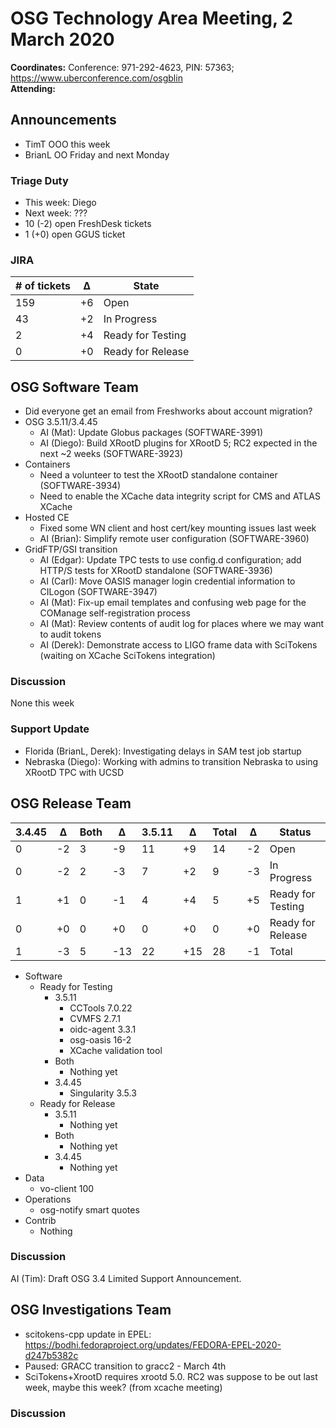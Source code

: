 # OSG Technology Area Meeting,  2 March 2020

**Coordinates:** Conference: 971-292-4623, PIN: 57363; <https://www.uberconference.com/osgblin>  
**Attending:**   


## Announcements

-   TimT OOO this week
-   BrianL OO Friday and next Monday


### Triage Duty

-   This week: Diego
-   Next week: ???
-   10 (-2) open FreshDesk tickets
-   1 (+0) open GGUS ticket


### JIRA

| # of tickets | &Delta; | State             |
|------------ |------- |----------------- |
| 159          | +6      | Open              |
| 43           | +2      | In Progress       |
| 2            | +4      | Ready for Testing |
| 0            | +0      | Ready for Release |


## OSG Software Team

-   Did everyone get an email from Freshworks about account migration?
-   OSG 3.5.11/3.4.45  
    -   AI (Mat): Update Globus packages (SOFTWARE-3991)
    -   AI (Diego): Build XRootD plugins for XRootD 5; RC2 expected in the next ~2 weeks (SOFTWARE-3923)
-   Containers  
    -   Need a volunteer to test the XRootD standalone container (SOFTWARE-3934)
    -   Need to enable the XCache data integrity script for CMS and ATLAS XCache
-   Hosted CE  
    -   Fixed some WN client and host cert/key mounting issues last week
    -   AI (Brian): Simplify remote user configuration (SOFTWARE-3960)
-   GridFTP/GSI transition  
    -   AI (Edgar): Update TPC tests to use config.d configuration; add HTTP/S tests for XRootD standalone (SOFTWARE-3936)
    -   AI (Carl): Move OASIS manager login credential information to CILogon (SOFTWARE-3947)
    -   AI (Mat): Fix-up email templates and confusing web page for the COManage self-registration process
    -   AI (Mat): Review contents of audit log for places where we may want to audit tokens
    -   AI (Derek): Demonstrate access to LIGO frame data with SciTokens (waiting on XCache SciTokens integration)


### Discussion

None this week  


### Support Update

-   Florida (BrianL, Derek): Investigating delays in SAM test job startup
-   Nebraska (Diego): Working with admins to transition Nebraska to using XRootD TPC with UCSD


## OSG Release Team

| 3.4.45 | &Delta; | Both | &Delta; | 3.5.11 | &Delta; | Total | &Delta; | Status            |
| ------ | ------- | ---- | ------- | ------ | ------- | ----- | ------- | ----------------- |
| 0      | -2      | 3    | -9      | 11     | +9      | 14    | -2      | Open              |
| 0      | -2      | 2    | -3      | 7      | +2      | 9     | -3      | In Progress       |
| 1      | +1      | 0    | -1      | 4      | +4      | 5     | +5      | Ready for Testing |
| 0      | +0      | 0    | +0      | 0      | +0      | 0     | +0      | Ready for Release |
| 1      | -3      | 5    | -13     | 22     | +15     | 28    | -1      | Total             |

-   Software  
    -   Ready for Testing  
        -   3.5.11  
            -   CCTools 7.0.22
            -   CVMFS 2.7.1
            -   oidc-agent 3.3.1
            -   osg-oasis 16-2
            -   XCache validation tool
        -   Both  
            -   Nothing yet
        -   3.4.45  
            -   Singularity 3.5.3
    -   Ready for Release  
        -   3.5.11  
            -   Nothing yet
        -   Both  
            -   Nothing yet
        -   3.4.45  
            -   Nothing yet
-   Data  
    -   vo-client 100
-   Operations  
    -   osg-notify smart quotes
-   Contrib  
    -   Nothing


### Discussion

AI (Tim): Draft OSG 3.4 Limited Support Announcement.  


## OSG Investigations Team

-   scitokens-cpp update in EPEL:
    https://bodhi.fedoraproject.org/updates/FEDORA-EPEL-2020-d247b5382c
-   Paused: GRACC transition to gracc2 - March 4th
-   SciTokens+XrootD requires xrootd 5.0.  RC2 was suppose to be out last week, maybe this week? (from xcache meeting)


### Discussion

